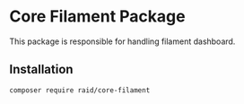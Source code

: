 # Core Filament Package

This package is responsible for handling filament dashboard.

## Installation

``` bash
composer require raid/core-filament
```
